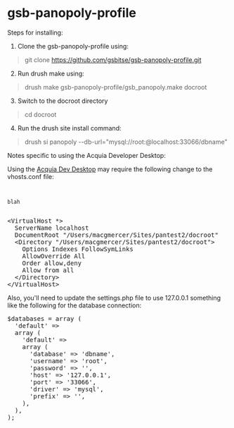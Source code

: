 gsb-panopoly-profile
====================

Steps for installing:

1) Clone the gsb-panopoly-profile using:

> git clone https://github.com/gsbitse/gsb-panopoly-profile.git

2) Run drush make using:

> drush make gsb-panopoly-profile/gsb_panopoly.make docroot

3) Switch to the docroot directory

> cd docroot

4) Run the drush site install command:

> drush si panopoly --db-url="mysql://root:@localhost:33066/dbname"

Notes specific to using the Acquia Developer Desktop: 

Using the [Acquia Dev Desktop](https://www.acquia.com/products-services/dev-desktop "Acquia Dev Desktop")  may require the following change to the vhosts.conf file:

<pre><code>
<html>
blah
</html>
</code></pre>

<pre>
&lt;VirtualHost *&gt;
  ServerName localhost
  DocumentRoot "/Users/macgmercer/Sites/pantest2/docroot"
  &lt;Directory "/Users/macgmercer/Sites/pantest2/docroot"&gt;
    Options Indexes FollowSymLinks
    AllowOverride All
    Order allow,deny
    Allow from all
  &lt;/Directory&gt;
&lt;/VirtualHost&gt;
</pre>

Also, you'll need to update the settings.php file to use 127.0.0.1 something like the following for 
the database connection:

<pre>
$databases = array (
  'default' => 
  array (
    'default' => 
    array (
      'database' => 'dbname',
      'username' => 'root',
      'password' => '',
      'host' => '127.0.0.1',
      'port' => '33066',
      'driver' => 'mysql',
      'prefix' => '',
    ),
  ),
);
</pre>




